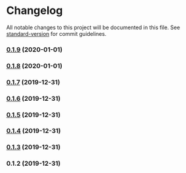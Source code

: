 # Changelog

All notable changes to this project will be documented in this file. See [standard-version](https://github.com/conventional-changelog/standard-version) for commit guidelines.

### [0.1.9](https://github.com/karoletrych/vue-cron-editor/compare/v0.1.8...v0.1.9) (2020-01-01)

### [0.1.8](https://github.com/karoletrych/vue-cron-editor/compare/v0.1.7...v0.1.8) (2020-01-01)

### [0.1.7](https://github.com/karoletrych/vue-cron-editor/compare/v0.1.6...v0.1.7) (2019-12-31)

### [0.1.6](https://github.com/karoletrych/vue-cron-editor/compare/v0.1.5...v0.1.6) (2019-12-31)

### [0.1.5](https://github.com/karoletrych/vue-cron-editor/compare/v0.1.4...v0.1.5) (2019-12-31)

### [0.1.4](https://github.com/karoletrych/vue-cron-editor/compare/v0.1.3...v0.1.4) (2019-12-31)

### [0.1.3](https://github.com/karoletrych/vue-cron-editor/compare/v0.1.2...v0.1.3) (2019-12-31)

### 0.1.2 (2019-12-31)
